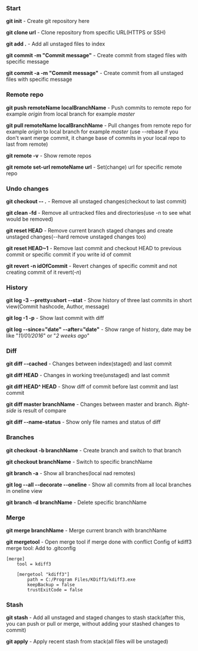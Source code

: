 ### Start

**git init** - Create git repository here

**git clone url** - Clone repository from specific URL(HTTPS or SSH)

**git add .** - Add all unstaged files to index

**git commit -m "Commit message"** - Create commit from staged files with specific message

**git commit -a -m "Commit message"** - Create commit from all unstaged  files with specific message

### Remote repo

**git push remoteName localBranchName** - Push commits to remote repo for example _origin_ from local branch for example _master_

**git pull remoteName localBranchName** - Pull changes from remote repo for example _origin_ to local branch for example _master_
	(use --rebase if you don't want merge commit, it change base of commits in your local repo to last from remote)

**git remote -v** - Show remote repos

**git remote set-url remoteName url** - Set(change) url for specific remote repo

### Undo changes

**git checkout -- .** - Remove all unstaged changes(checkout to last commit)

**git clean -fd** - Remove all untracked files and directories(use -n to see what would be removed)

**git reset HEAD** - Remove current branch staged changes and create unstaged changes(--hard remove unstaged changes too)

**git reset HEAD~1** - Remove last commit and checkout HEAD to previous commit or specific commit if you write id of commit

**git revert -n idOfCommit** - Revert changes of specific commit and not creating commit of it revert(_-n_)

### History

**git log -3 --pretty=short --stat** - Show history of three last commits in short view(Commit hashcode, Author, message) 

**git log -1 -p** - Show last commit with diff

**git log --since="date" --after="date"** - Show range of history, date may be like "_11/01/2016_" or "_2 weeks ago_"

### Diff

**git diff --cached** - Changes between index(staged) and last commit

**git diff HEAD** - Changes in working tree(unstaged) and last commit 

**git diff HEAD^ HEAD** - Show diff of commit before last commit and last commit

**git diff master branchName** - Changes between master and branch. _Right-side_ is result of compare

**git diff --name-status** - Show only file names and status of diff

### Branches

**git checkout -b branchName** - Create branch and switch to that branch

**git checkout branchName** - Switch to specific branchName

**git branch -a** - Show all branches(local nad remotes)

**git log --all --decorate --oneline** - Show all commits from all local branches in oneline view

**git branch -d branchName** - Delete specific branchName

### Merge

**git merge branchName** - Merge current branch with branchName

**git mergetool** - Open merge tool if merge done with conflict
	Config of kdiff3 merge tool:
	Add to .gitconfig

    [merge]
        tool = kdiff3

        [mergetool "kdiff3"]
            path = C:/Program Files/KDiff3/kdiff3.exe
            keepBackup = false
            trustExitCode = false

### Stash

**git stash** - Add all unstaged and staged changes to stash stack(after this, you can push or pull or merge, without adding your stashed changes to commit)

**git apply** - Apply recent stash from stack(all files will be unstaged)
